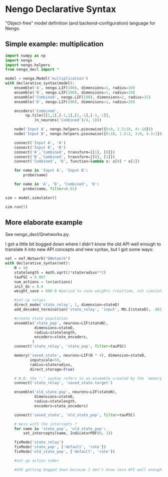 
Nengo Declarative Syntax
========================

"Object-free" model definition (and backend-configuration) language for Nengo.


Simple example: multiplication
------------------------------


```python
import numpy as np
import nengo
import nengo.helpers
from nengo_decl import *

model = nengo.Model('multiplication')
with declarative_syntax(model):
    ensemble('A', nengo.LIF(100), dimensions=1, radius=10)
    ensemble('B', nengo.LIF(100), dimensions=1, radius=10)
    ensemble('Combined', nengo.LIF(100), dimensions=2, radius=15)
    ensemble('D', nengo.LIF(100), dimensions=1, radius=20)

    encoders('Combined',
         np.tile([[1,1],[-1,1],[1,-1],[-1,-1]],
             (n_neurons('Combined')/4, 1)))

    node('Input A', nengo.helpers.piecewise({0:0, 2.5:10, 4:-10}))
    node('Input B', nengo.helpers.piecewise({0:10, 1.5:2, 3:0, 4.5:2}))

    connect('Input A', 'A')
    connect('Input B', 'B')
    connect('A','Combined', transform=[[1], [0]])
    connect('B','Combined', transform=[[0], [1]])
    connect('Combined', 'D', function=lambda x: x[0] * x[1])

    for name in 'Input A', 'Input B':
        probe(name)

    for name in 'A', 'B', 'Combined', 'D':
        probe(name, filter=0.01)

sim = model.simulator()

sim.run(5)
```


More elaborate example
----------------------

See nengo_decl/Qnetworks.py.

I got a little bit bogged down where I didn't know the old API well enough to
translate it into new API concepts *and* new syntax, but I got some ways:

```python
net = nef.Network("QNetwork")
with declarative_syntax(net):
    N = 50
    statelength = math.sqrt(2*stateradius**2)
    tauPSC = 0.007
    num_actions = len(actions)
    init_Qs = 0.0
    weight_save = 600.0 #period to save weights (realtime, not simulation time)

    #set up relays
    direct_mode('state_relay', 1, dimension=stateD)
    add_decoded_termination('state_relay', 'input', MU.I(stateD), .001, False)

    #create state population
    ensemble('state_pop', neurons=LIF(stateN),
             dimensions=stateD,
             radius=statelength,
             encoders=state_encoders,
            )
    connect('state_relay', 'state_pop', filter=tauPSC)

    memory('saved_state', neurons=LIF(N * 4), dimension=stateD,
           inputscale=50,
           radius=stateradius,
           direct_storage=True)

    # N.B. the "." syntax refers to an ensemble created by the `memory` macro
    connect('state_relay', 'saved_state.target')

    ensemble('old_state_pop', neurons=LIF(stateN),
             dimensions=stateD,
             radius=statelength,
             encoders=state_encoders)

    connect('saved_state', 'old_state_pop', filter=tauPSC)

    # mess with the intercepts ?
    for name in 'state_pop', 'old_state_pop':
        set_intercepts(name, IndicatorPDF(0, 1))

    fixMode('state_relay')
    fixMode('state_pop', ['default', 'rate'])
    fixMode('old_state_pop', ['default', 'rate'])

    #set up action nodes

    #XXX getting bogged down because I don't know Java API well enough :(
```
